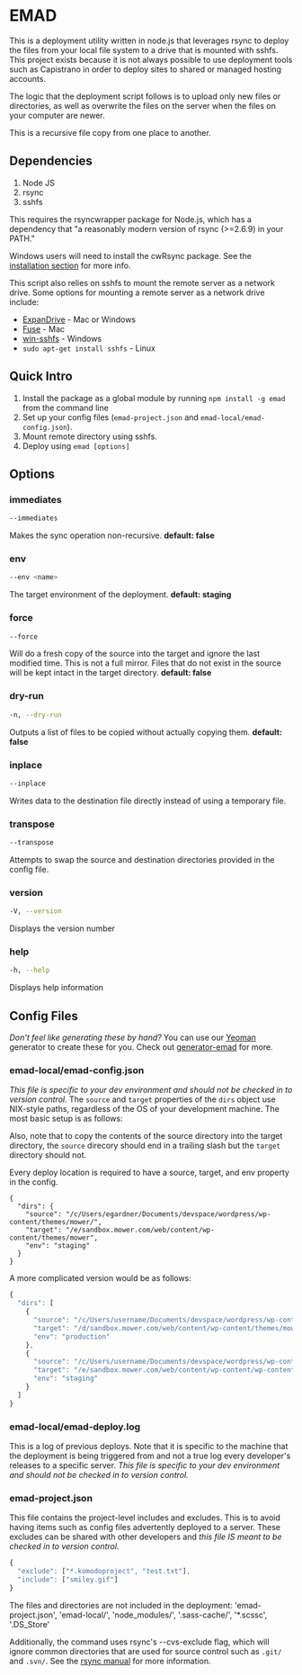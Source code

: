 # EMAD

This is a deployment utility written in node.js that leverages rsync to deploy the files
from your local file system to a drive that is mounted with sshfs. This project exists
because it is not always possible to use deployment tools such as Capistrano in order
to deploy sites to shared or managed hosting accounts. 

The logic that the deployment script follows is to upload only new files or directories,
as well as overwrite the files on the server when the files on your computer are newer.

This is a recursive file copy from one place to another.

## Dependencies
1. Node JS
2. rsync
3. sshfs

This requires the rsyncwrapper package for Node.js, which has a dependency that
"a reasonably modern version of rsync (>=2.6.9) in your PATH."

Windows users will need to install the cwRsync package. See the
[installation section](http://www.rsync.net/resources/howto/windows_rsync.html) for more info.

This script also relies on sshfs to mount the remote server as a network drive. Some options for mounting a remote server as a network drive include:
* [ExpanDrive](http://expandrive.com/) - Mac or Windows
* [Fuse](http://osxfuse.github.io/) - Mac
* [win-sshfs](https://code.google.com/p/win-sshfs/) - Windows
* `sudo apt-get install sshfs` - Linux

## Quick Intro
1. Install the package as a global module by running `npm install -g emad` from the command line
2. Set up your config files (`emad-project.json` and `emad-local/emad-config.json`). 
3. Mount remote directory using sshfs. 
4. Deploy using `emad [options]`

## Options

### immediates
```bash
--immediates
```
Makes the sync operation non-recursive. __default: false__

### env
```bash
--env <name>
```
The target environment of the deployment. __default: staging__

### force
```bash
--force
```
Will do a fresh copy of the source into the target and ignore the last modified time.
This is not a full mirror. Files that do not exist in the source will be kept intact in
the target directory. __default: false__

### dry-run
```bash
-n, --dry-run
```
Outputs a list of files to be copied without actually copying them. __default: false__

### inplace
```bash
--inplace
```
Writes data to the destination file directly instead of using a temporary file.

### transpose
```bash
--transpose
```
Attempts to swap the source and destination directories provided in the config file.

### version
```bash
-V, --version
```
Displays the version number

### help
```bash
-h, --help
```
Displays help information

## Config Files
_Don't feel like generating these by hand?_ You can use our [Yeoman](http://yeoman.io) generator to create these for you.
Check out [generator-emad](https://www.npmjs.com/package/generator-emad) for more.

### emad-local/emad-config.json
_This file is specific to your dev environment and should not be checked in to version control._
The `source` and `target` properties of the `dirs` object use NIX-style paths, regardless of
the OS of your development machine. The most basic setup is as follows:

Also, note that to copy the contents of the source directory into the target directory, the
`source` direcory should end in a trailing slash but the `target` directory should not.

Every deploy location is required to have a source, target, and env property in the config.

```
{
  "dirs": {
    "source": "/c/Users/egardner/Documents/devspace/wordpress/wp-content/themes/mower/",
    "target": "/e/sandbox.mower.com/web/content/wp-content/themes/mower",
    "env": "staging"
  }
}
```

A more complicated version would be as follows: 
```js
{
  "dirs": [
    {
      "source": "/c/Users/username/Documents/devspace/wordpress/wp-content/themes/mower/",
      "target": "/d/sandbox.mower.com/web/content/wp-content/themes/mower",
      "env": "production"
    },
    {
      "source": "/c/Users/username/Documents/devspace/wordpress/wp-content/plugins/mower-awesome/",
      "target": "/e/sandbox.mower.com/web/content/wp-content/wp-content/plugins/mower-awesome",
      "env": "staging"
    }
  ]
}
```

### emad-local/emad-deploy.log
This is a log of previous deploys. Note that it is specific to the machine that the deployment
is being triggered from and not a true log every developer's releases to a specific server.
_This file is specific to your dev environment and should not be checked in to version control._

### emad-project.json
This file contains the project-level includes and excludes. This is to avoid having items
such as config files advertently deployed to a server. These excludes can be shared with
other developers and _this file IS meant to be checked in to version control._

```js
{
  "exclude": ["*.komodoproject", "test.txt"],
  "include": ["smiley.gif"]
}
```
The files and directories are not included in the deployment:
'emad-project.json', 'emad-local/', 'node_modules/', '.sass-cache/', '*.scssc', '.DS_Store'

Additionally, the command uses rsync's --cvs-exclude flag, which will ignore common directories that
are used for source control such as `.git/` and `.svn/`.
See the [rsync manual](https://download.samba.org/pub/rsync/rsync.html) for more information.
